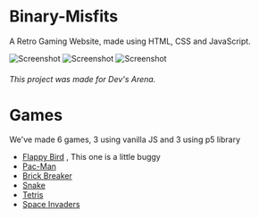 # Binary-Misfits

A Retro Gaming Website, made using HTML, CSS and JavaScript.

![Screenshot](https://i.ibb.co/2sJPG5M/image.png)
![Screenshot](https://i.ibb.co/9Z84Zsw/image.png)
![Screenshot](https://i.ibb.co/THR13b6/image.png)

###### This project was made for Dev's Arena.



# Games

We've made 6 games, 3 using vanilla JS and 3 using p5 library

- [Flappy Bird](https://sakkyop.github.io/Binary-Misfits/Games/Flappy%20Bird/Flappy%20Bird%20Page/flappyBirdPage.html) , This one is a little buggy
- [Pac-Man](https://sakkyop.github.io/Binary-Misfits/Games/PacMan/Pacman%20Page/pacmanPage.html)
- [Brick Breaker](https://sakkyop.github.io/Binary-Misfits/Games/Brick%20Breaker/Brick%20Breaker%20Page/brickBreakerPage.html)
- [Snake](https://sakkyop.github.io/Binary-Misfits/Games/Snake/Snake%20Page/snakePage.html)
- [Tetris](https://sakkyop.github.io/Binary-Misfits/Games/Tetris/Tetris%20Page/tetrisPage.html)
- [Space Invaders](https://sakkyop.github.io/Binary-Misfits/Games/Space%20Invaders/Space%20Invader%20Page/spaceInvaderPage.html)
